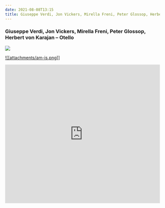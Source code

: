 ```yaml
---
date: 2021-08-08T13:15
title: Giuseppe Verdi, Jon Vickers, Mirella Freni, Peter Glossop, Herbert von Karajan – Otello
---
```

### Giuseppe Verdi, Jon Vickers, Mirella Freni, Peter Glossop, Herbert von Karajan – Otello
[![](https://img.discogs.com/kIUdYHP0Bl6f8YgoHvXhiEUnIaQ=/fit-in/600x598/filters:strip_icc():format(jpeg):mode_rgb():quality(90)/discogs-images/R-13919620-1564073549-9287.jpeg.jpg)][1] 

[1]: https://www.discogs.com/release/13919620
[2]: https://music.apple.com/library/albums/l.Ze6ZaNn

[![[attachments/am-is.png]]][2]

<iframe allow="autoplay *; encrypted-media *; fullscreen *" frameborder="0" height="450" style="width:100%;max-width:660px;overflow:hidden;background:transparent;" sandbox="allow-forms allow-popups allow-same-origin allow-scripts allow-storage-access-by-user-activation allow-top-navigation-by-user-activation" src="https://embed.music.apple.com/us/album/turn-blue/l.Ze6ZaNn"></iframe>